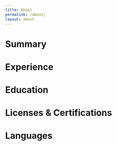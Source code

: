 ```yaml
---
title: About
permalink: /about/
layout: about
---
```

# Summary

# Experience

# Education

# Licenses & Certifications

# Languages